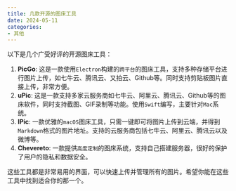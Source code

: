 ```yaml
---
title: 几款开源的图床工具
date: 2024-05-11
categories:
- 其他
---
```


以下是几个广受好评的开源图床工具：

1. **PicGo**: 这是一款使用`Electron`构建的`跨平台`的图床工具，支持多种存储平台进行图片上传，如七牛云、腾讯云、又拍云、Github等。同时支持剪贴板图片直接上传，非常方便。
2. **uPic**: 这是一款支持多家云服务商如七牛云、阿里云、腾讯云、Github等的图床软件，同时支持截图、GIF录制等功能。使用`Swift`编写，主要针对`Mac`系统。
3. **IPic**: 一款优雅的`macOS`图床工具，只需一键即可将图片上传到云端，并得到`Markdown`格式的图片地址。支持的云服务商包括七牛云、阿里云、腾讯云以及微博等。
4. **Chevereto**: 一款提供`高度定制`的图床系统，支持自己搭建服务器，很好的保护了用户的隐私和数据安全。

这些工具都是非常易用的界面，可以快速上传并管理所有的图片。希望你能在这些工具中找到适合你的那一个。
